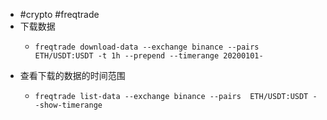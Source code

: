 - #crypto #freqtrade
- 下载数据
	- ```
	  freqtrade download-data --exchange binance --pairs  ETH/USDT:USDT -t 1h --prepend --timerange 20200101-
	  ```
- 查看下载的数据的时间范围
	- ```
	  freqtrade list-data --exchange binance --pairs  ETH/USDT:USDT --show-timerange
	  ```